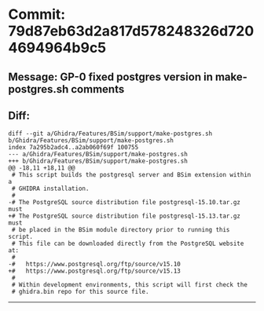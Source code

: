 # Commit: 79d87eb63d2a817d578248326d7204694964b9c5
## Message: GP-0 fixed postgres version in make-postgres.sh comments
## Diff:
```
diff --git a/Ghidra/Features/BSim/support/make-postgres.sh b/Ghidra/Features/BSim/support/make-postgres.sh
index 7a295b2adc4..a2ab060f69f 100755
--- a/Ghidra/Features/BSim/support/make-postgres.sh
+++ b/Ghidra/Features/BSim/support/make-postgres.sh
@@ -18,11 +18,11 @@
 # This script builds the postgresql server and BSim extension within a
 # GHIDRA installation.
 #
-# The PostgreSQL source distribution file postgresql-15.10.tar.gz must
+# The PostgreSQL source distribution file postgresql-15.13.tar.gz must
 # be placed in the BSim module directory prior to running this script.
 # This file can be downloaded directly from the PostgreSQL website at:
 #
-#   https://www.postgresql.org/ftp/source/v15.10
+#   https://www.postgresql.org/ftp/source/v15.13
 #
 # Within development environments, this script will first check the
 # ghidra.bin repo for this source file.
```
-----------------------------------

